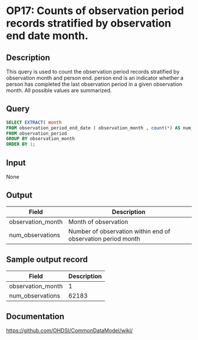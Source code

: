 # OP17: Counts of observation period records stratified by observation end date month.

## Description
This query is used to count the observation period records stratified by observation month and person end. person end is an indicator whether a person has completed the last observation period in a given observation month. All possible values are summarized.

## Query
```sql
SELECT EXTRACT( month
FROM observation_period_end_date ) observation_month , count(*) AS num_observations
FROM observation_period
GROUP BY observation_month
ORDER BY 1;
```

## Input

None

## Output

| Field |  Description |
| --- | --- |
| observation_month | Month of observation |
| num_observations | Number of observation within end of observation period month |

## Sample output record

|  Field |  Description |
| --- | --- |
| observation_month |  1 |
| num_observations |  62183 |



## Documentation
https://github.com/OHDSI/CommonDataModel/wiki/
